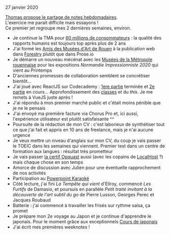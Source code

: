 27 janvier 2020

[Thomas propose le partage de notes hebdomadaires](https://détour.studio/weeknotes/1/).  
L'exercice me parait difficile mais essayons !  
Ce premier jet regroupe mes 2 dernières semaines, environ.

- Je continue la TMA pour [60 millions de consommateurs](https://www.60millions-mag.com/) : la qualité des rapports humains est toujours top après plus de 2 ans
- J'ai formé les [Amis des Musées d'Art de Rouen](https://amis-musees-rouen.fr/) à la publication web dans [Forestry](https://forestry.io/) plutôt que dans Prose.io
- Je démarre un nouveau mécénat avec les [Musées de la Métropole rouennaise](https://musees-rouen-normandie.fr/) pour les expositions _Normandie Impressionniste 2020_ qui vient au Printemps
- D'anciennes promesses de collaboration semblent se concrétiser bientôt...
- J'ai joué avec ReactJS sur Codecademy : [1ere partie](https://www.codecademy.com/learn/react-101) terminée et [2e partie](https://www.codecademy.com/learn/react-102) en cours... Approfondissement des [classes](https://developer.mozilla.org/fr/docs/Web/JavaScript/Reference/Classes) et du _this_. Je me remets à VueJS juste après !
- J'ai répondu à mon premier marché public et c'était moins pénible que je ne le pensais
- J'ai envoyé ma première facture via Chorus Pro et, ici aussi, l'expérience utilisateur est plutôt satisfaisante ^^
- Poursuite de la rédaction de mon CV : c'est laborieux de synthétiser tout ce que j'ai fait et appris en 10 ans de freelance, mais je n'ai aucune urgence
- Je veux mettre un niveau d'anglais sur mon CV, du coup je vais passer le TOEIC dans les semaines qui viennent. Premier test dans un centre de formation aux langues : résultat très prometteur
- Je vais passer [la certif Opquast](https://www.opquast.com/certification/) aussi (avec les copains de [LocalHost](https://localhostr.org/) ?) mais chaque chose en son temps
- Amorce de discussion avec Julien pour une éventuelle rapprochement de nos activités
- Participation au [Powerpoint Karaoké](https://www.facebook.com/StillKiddin/posts/3014835221860905)
- Côté lecture, j'ai fini _La Tempête qui vient_ d'Ellroy, commencé _Les Furtifs_ de Damasio, et poursuis en parallèle _Petit traité invitant à la découverte de l'art subtil du go_ de Pierre Lusson, Georges Perec et Jacques Roubaud
- Batterie : j'ai commencé à travailler les frisés sur rythme salsa, ça promet
- Je prépare mon 2e voyage au Japon et je continue d'apprendre le japonais. Pour le moment grâce aux exceptionnels [Cours de japonais](https://www.youtube.com/channel/UChFfLNTK64xQj7NscGmLLLg)
- J'ai écrit mes premières weeknotes !
